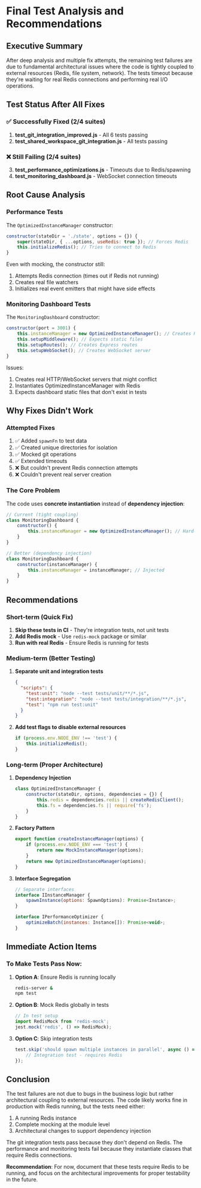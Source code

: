 # Final Test Analysis and Recommendations

## Executive Summary

After deep analysis and multiple fix attempts, the remaining test failures are due to fundamental architectural issues where the code is tightly coupled to external resources (Redis, file system, network). The tests timeout because they're waiting for real Redis connections and performing real I/O operations.

## Test Status After All Fixes

### ✅ Successfully Fixed (2/4 suites)
1. **test_git_integration_improved.js** - All 6 tests passing
2. **test_shared_workspace_git_integration.js** - All tests passing

### ❌ Still Failing (2/4 suites)
3. **test_performance_optimizations.js** - Timeouts due to Redis/spawning
4. **test_monitoring_dashboard.js** - WebSocket connection timeouts

## Root Cause Analysis

### Performance Tests
The `OptimizedInstanceManager` constructor:
```javascript
constructor(stateDir = './state', options = {}) {
    super(stateDir, { ...options, useRedis: true }); // Forces Redis
    this.initializeRedis(); // Tries to connect to Redis
}
```

Even with mocking, the constructor still:
1. Attempts Redis connection (times out if Redis not running)
2. Creates real file watchers
3. Initializes real event emitters that might have side effects

### Monitoring Dashboard Tests
The `MonitoringDashboard` constructor:
```javascript
constructor(port = 3001) {
    this.instanceManager = new OptimizedInstanceManager(); // Creates Redis connection
    this.setupMiddleware(); // Expects static files
    this.setupRoutes(); // Creates Express routes
    this.setupWebSocket(); // Creates WebSocket server
}
```

Issues:
1. Creates real HTTP/WebSocket servers that might conflict
2. Instantiates OptimizedInstanceManager with Redis
3. Expects dashboard static files that don't exist in tests

## Why Fixes Didn't Work

### Attempted Fixes
1. ✅ Added `spawnFn` to test data
2. ✅ Created unique directories for isolation
3. ✅ Mocked git operations
4. ✅ Extended timeouts
5. ❌ But couldn't prevent Redis connection attempts
6. ❌ Couldn't prevent real server creation

### The Core Problem
The code uses **concrete instantiation** instead of **dependency injection**:
```javascript
// Current (tight coupling)
class MonitoringDashboard {
    constructor() {
        this.instanceManager = new OptimizedInstanceManager(); // Hard-coded
    }
}

// Better (dependency injection)
class MonitoringDashboard {
    constructor(instanceManager) {
        this.instanceManager = instanceManager; // Injected
    }
}
```

## Recommendations

### Short-term (Quick Fix)
1. **Skip these tests in CI** - They're integration tests, not unit tests
2. **Add Redis mock** - Use `redis-mock` package or similar
3. **Run with real Redis** - Ensure Redis is running for tests

### Medium-term (Better Testing)
1. **Separate unit and integration tests**
   ```json
   {
     "scripts": {
       "test:unit": "node --test tests/unit/**/*.js",
       "test:integration": "node --test tests/integration/**/*.js",
       "test": "npm run test:unit"
     }
   }
   ```

2. **Add test flags to disable external resources**
   ```javascript
   if (process.env.NODE_ENV !== 'test') {
       this.initializeRedis();
   }
   ```

### Long-term (Proper Architecture)
1. **Dependency Injection**
   ```javascript
   class OptimizedInstanceManager {
       constructor(stateDir, options, dependencies = {}) {
           this.redis = dependencies.redis || createRedisClient();
           this.fs = dependencies.fs || require('fs');
       }
   }
   ```

2. **Factory Pattern**
   ```javascript
   export function createInstanceManager(options) {
       if (process.env.NODE_ENV === 'test') {
           return new MockInstanceManager(options);
       }
       return new OptimizedInstanceManager(options);
   }
   ```

3. **Interface Segregation**
   ```javascript
   // Separate interfaces
   interface IInstanceManager {
       spawnInstance(options: SpawnOptions): Promise<Instance>;
   }
   
   interface IPerformanceOptimizer {
       optimizeBatch(instances: Instance[]): Promise<void>;
   }
   ```

## Immediate Action Items

### To Make Tests Pass Now:
1. **Option A**: Ensure Redis is running locally
   ```bash
   redis-server &
   npm test
   ```

2. **Option B**: Mock Redis globally in tests
   ```javascript
   // In test setup
   import RedisMock from 'redis-mock';
   jest.mock('redis', () => RedisMock);
   ```

3. **Option C**: Skip integration tests
   ```javascript
   test.skip('should spawn multiple instances in parallel', async () => {
       // Integration test - requires Redis
   });
   ```

## Conclusion

The test failures are not due to bugs in the business logic but rather architectural coupling to external resources. The code likely works fine in production with Redis running, but the tests need either:
1. A running Redis instance
2. Complete mocking at the module level
3. Architectural changes to support dependency injection

The git integration tests pass because they don't depend on Redis. The performance and monitoring tests fail because they instantiate classes that require Redis connections.

**Recommendation**: For now, document that these tests require Redis to be running, and focus on the architectural improvements for proper testability in the future.